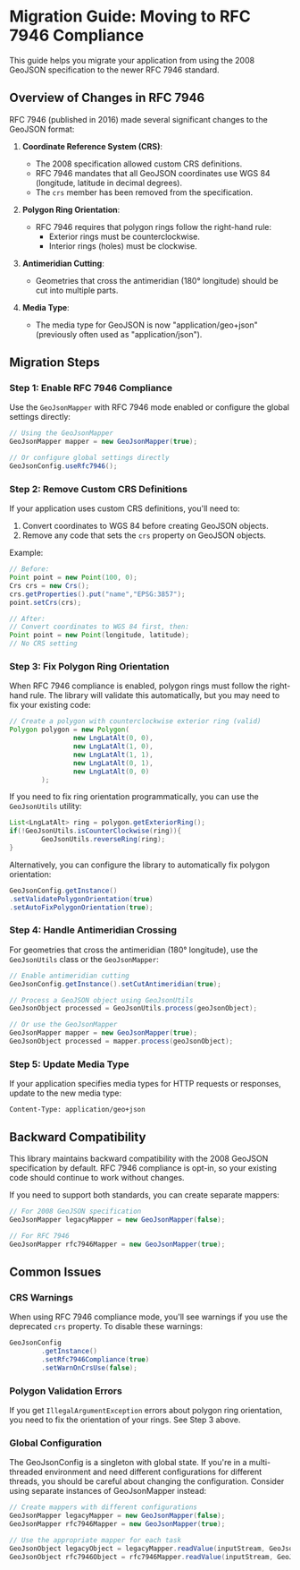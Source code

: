 # Migration Guide: Moving to RFC 7946 Compliance

This guide helps you migrate your application from using the 2008 GeoJSON specification to the newer RFC 7946 standard.

## Overview of Changes in RFC 7946

RFC 7946 (published in 2016) made several significant changes to the GeoJSON format:

1. **Coordinate Reference System (CRS)**:
    - The 2008 specification allowed custom CRS definitions.
    - RFC 7946 mandates that all GeoJSON coordinates use WGS 84 (longitude, latitude in decimal degrees).
    - The `crs` member has been removed from the specification.

2. **Polygon Ring Orientation**:
    - RFC 7946 requires that polygon rings follow the right-hand rule:
        - Exterior rings must be counterclockwise.
        - Interior rings (holes) must be clockwise.

3. **Antimeridian Cutting**:
    - Geometries that cross the antimeridian (180° longitude) should be cut into multiple parts.

4. **Media Type**:
    - The media type for GeoJSON is now "application/geo+json" (previously often used as "application/json").

## Migration Steps

### Step 1: Enable RFC 7946 Compliance

Use the `GeoJsonMapper` with RFC 7946 mode enabled or configure the global settings directly:

```java
// Using the GeoJsonMapper
GeoJsonMapper mapper = new GeoJsonMapper(true);

// Or configure global settings directly
GeoJsonConfig.useRfc7946();
```

### Step 2: Remove Custom CRS Definitions

If your application uses custom CRS definitions, you'll need to:

1. Convert coordinates to WGS 84 before creating GeoJSON objects.
2. Remove any code that sets the `crs` property on GeoJSON objects.

Example:

```java
// Before:
Point point = new Point(100, 0);
Crs crs = new Crs();
crs.getProperties().put("name","EPSG:3857");
point.setCrs(crs);

// After:
// Convert coordinates to WGS 84 first, then:
Point point = new Point(longitude, latitude);
// No CRS setting
```

### Step 3: Fix Polygon Ring Orientation

When RFC 7946 compliance is enabled, polygon rings must follow the right-hand rule. The library will validate this automatically, but you may need to fix your
existing code:

```java
// Create a polygon with counterclockwise exterior ring (valid)
Polygon polygon = new Polygon(
                new LngLatAlt(0, 0),
                new LngLatAlt(1, 0),
                new LngLatAlt(1, 1),
                new LngLatAlt(0, 1),
                new LngLatAlt(0, 0)
        );
```

If you need to fix ring orientation programmatically, you can use the `GeoJsonUtils` utility:

```java
List<LngLatAlt> ring = polygon.getExteriorRing();
if(!GeoJsonUtils.isCounterClockwise(ring)){
        GeoJsonUtils.reverseRing(ring);
}
```

Alternatively, you can configure the library to automatically fix polygon orientation:

```java
GeoJsonConfig.getInstance()
.setValidatePolygonOrientation(true)
.setAutoFixPolygonOrientation(true);
```

### Step 4: Handle Antimeridian Crossing

For geometries that cross the antimeridian (180° longitude), use the `GeoJsonUtils` class or the `GeoJsonMapper`:

```java
// Enable antimeridian cutting
GeoJsonConfig.getInstance().setCutAntimeridian(true);

// Process a GeoJSON object using GeoJsonUtils
GeoJsonObject processed = GeoJsonUtils.process(geoJsonObject);

// Or use the GeoJsonMapper
GeoJsonMapper mapper = new GeoJsonMapper(true);
GeoJsonObject processed = mapper.process(geoJsonObject);
```

### Step 5: Update Media Type

If your application specifies media types for HTTP requests or responses, update to the new media type:

```
Content-Type: application/geo+json
```

## Backward Compatibility

This library maintains backward compatibility with the 2008 GeoJSON specification by default. RFC 7946 compliance is opt-in, so your existing code should
continue to work without changes.

If you need to support both standards, you can create separate mappers:

```java
// For 2008 GeoJSON specification
GeoJsonMapper legacyMapper = new GeoJsonMapper(false);

// For RFC 7946
GeoJsonMapper rfc7946Mapper = new GeoJsonMapper(true);
```

## Common Issues

### CRS Warnings

When using RFC 7946 compliance mode, you'll see warnings if you use the deprecated `crs` property. To disable these warnings:

```java
GeoJsonConfig
        .getInstance()
        .setRfc7946Compliance(true)
        .setWarnOnCrsUse(false);
```

### Polygon Validation Errors

If you get `IllegalArgumentException` errors about polygon ring orientation, you need to fix the orientation of your rings. See Step 3 above.

### Global Configuration

The GeoJsonConfig is a singleton with global state. If you're in a multi-threaded environment and need different configurations for different threads, you
should be careful about changing the configuration. Consider using separate instances of GeoJsonMapper instead:

```java
// Create mappers with different configurations
GeoJsonMapper legacyMapper = new GeoJsonMapper(false);
GeoJsonMapper rfc7946Mapper = new GeoJsonMapper(true);

// Use the appropriate mapper for each task
GeoJsonObject legacyObject = legacyMapper.readValue(inputStream, GeoJsonObject.class);
GeoJsonObject rfc7946Object = rfc7946Mapper.readValue(inputStream, GeoJsonObject.class);
```
